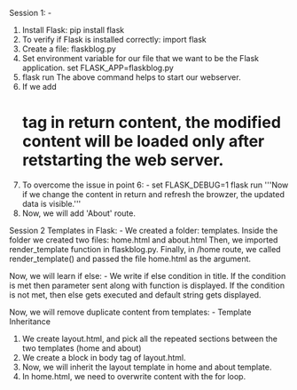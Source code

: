 Session 1: -
1. Install Flask: pip install flask
2. To verify if Flask is installed correctly: import flask
3. Create a file: flaskblog.py
4. Set environment variable for our file that we want to be the Flask application.
set FLASK_APP=flaskblog.py
5. flask run
The above command helps to start our webserver.
6. If we add <h1> tag in return content, the modified content will be loaded only after retstarting the web server.
7. To overcome the issue in point 6: -
set FLASK_DEBUG=1
flask run
'''Now if we change the content in return and refresh the browzer, the updated data is visible.'''
8. Now, we will add 'About' route.

Session 2 Templates in Flask: -
We created a folder: templates.
Inside the folder we created two files: home.html and about.html
Then, we imported render_template function in flaskblog.py.
Finally, in /home route, we called render_template() and passed the file home.html as the argument.

Now, we will learn if else: -
We write if else condition in title. If the condition is met then parameter sent along with function is displayed.
If the condition is not met, then else gets executed and default string gets displayed.

Now, we will remove duplicate content from templates: - Template Inheritance
1. We create layout.html, and pick all the repeated sections between the two templates (home and about)
2. We create a block in body tag of layout.html.
3. Now, we will inherit the layout template in home and about template.
4. In home.html, we need to overwrite content with the for loop.

